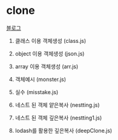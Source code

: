 # clone 

[블로그](https://blog.naver.com/pjt3591oo/222201718116)

1. 클래스 이용 객체생성 (class.js)
2. object 이용 객체생성 (json.js)
3. array 이용 객체생성 (arr.js)

4. 객체예시 (monster.js)
5. 실수 (misstake.js)

5. 네스트 된 객체 얕은복사 (nestting.js)
6. 네스트 된 객체 깊은복사 (nestting1.js)

7. lodash를 활용한 깊은복사 (deepClone.js)